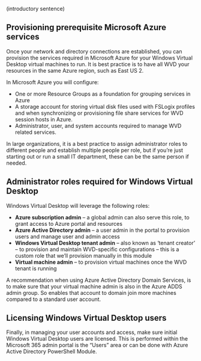 (introductory sentence)


## Provisioning prerequisite Microsoft Azure services  
Once your network and directory connections are established, you can provision the services required in Microsoft Azure for your Windows Virtual Desktop virtual machines to run. It is best practice is to have all WVD your resources in the same Azure region, such as East US 2. 

In Microsoft Azure you will configure: 
- One or more Resource Groups as a foundation for grouping services in Azure 
- A storage account for storing virtual disk files used with FSLogix profiles and when synchronizing or provisioning file share services for WVD session hosts in Azure.  
- Administrator, user, and system accounts required to manage WVD related services.  

In large organizations, it is a best practice to assign administrator roles to different people and establish multiple people per role, but if you’re just starting out or run a small IT department, these can be the same person if needed.  

## Administrator roles required for Windows Virtual Desktop 
Windows Virtual Desktop will leverage the following roles: 
- **Azure subscription admin** – a global admin can also serve this role, to grant access to Azure portal and resources 
- **Azure Active Directory admin** – a user admin in the portal to provision users and manage user and admin access 
- **Windows Virtual Desktop tenant admin** – also known as ‘tenant creator’ – to provision and maintain WVD-specific configurations – this is a custom role that we’ll provision manually in this module 
- **Virtual machine admin** – to provision virtual machines once the WVD tenant is running 

A recommendation when using Azure Active Directory Domain Services, is to make sure that your virtual machine admin is also in the Azure ADDS admin group. So enables that account to domain join more machines compared to a standard user account.  
## Licensing Windows Virtual Desktop users 
Finally, in managing your user accounts and access, make sure initial Windows Virtual Desktop users are licensed. This is performed within the Microsoft 365 admin portal is the “Users” area or can be done with Azure Active Directory PowerShell Module. 
